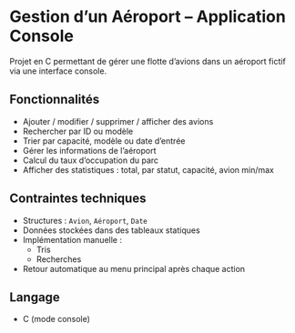 # Gestion d’un Aéroport – Application Console

Projet en C permettant de gérer une flotte d’avions dans un aéroport fictif via une interface console.

## Fonctionnalités

- Ajouter / modifier / supprimer / afficher des avions
- Rechercher par ID ou modèle
- Trier par capacité, modèle ou date d’entrée
- Gérer les informations de l’aéroport
- Calcul du taux d’occupation du parc
- Afficher des statistiques : total, par statut, capacité, avion min/max

## Contraintes techniques

- Structures : `Avion`, `Aéroport`, `Date`
- Données stockées dans des tableaux statiques
- Implémentation manuelle :
  - Tris 
  - Recherches
- Retour automatique au menu principal après chaque action

## Langage

- C (mode console)
